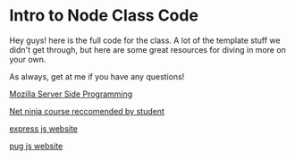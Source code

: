 # Intro to Node Class Code

Hey guys! here is the full code for the class. A lot of the template stuff we didn't
get through, but here are some great resources for diving in more on your own.

As always, get at me if you have any questions! 

[Mozilla Server Side Programming](https://developer.mozilla.org/en-US/docs/Learn/Server-side)

[Net ninja course reccomended by student](https://youtu.be/w-7RQ46RgxU)

[express js website](https://expressjs.com/)

[pug js website](https://pugjs.org/api/getting-started.html)
